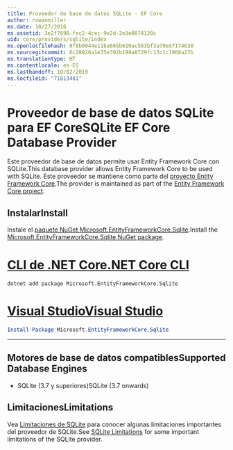 ```yaml
---
title: Proveedor de base de datos SQLite - EF Core
author: rowanmiller
ms.date: 10/27/2016
ms.assetid: 3e2f7698-fec2-4cec-9e2d-2e3e0074120c
uid: core/providers/sqlite/index
ms.openlocfilehash: 0f8b0044e11ba665b610ac583bf3a79ed7174630
ms.sourcegitcommit: 6c28926a1e35e392b198a8729fc13c1c1968a27b
ms.translationtype: HT
ms.contentlocale: es-ES
ms.lasthandoff: 10/02/2019
ms.locfileid: "71813481"
---
```

# <a name="sqlite-ef-core-database-provider"></a><span data-ttu-id="bce21-102">Proveedor de base de datos SQLite para EF Core</span><span class="sxs-lookup"><span data-stu-id="bce21-102">SQLite EF Core Database Provider</span></span>

<span data-ttu-id="bce21-103">Este proveedor de base de datos permite usar Entity Framework Core con SQLite.</span><span class="sxs-lookup"><span data-stu-id="bce21-103">This database provider allows Entity Framework Core to be used with SQLite.</span></span> <span data-ttu-id="bce21-104">Este proveedor se mantiene como parte del [proyecto Entity Framework Core](https://github.com/aspnet/EntityFrameworkCore).</span><span class="sxs-lookup"><span data-stu-id="bce21-104">The provider is maintained as part of the [Entity Framework Core project](https://github.com/aspnet/EntityFrameworkCore).</span></span>

## <a name="install"></a><span data-ttu-id="bce21-105">Instalar</span><span class="sxs-lookup"><span data-stu-id="bce21-105">Install</span></span>

<span data-ttu-id="bce21-106">Instale el [paquete NuGet Microsoft.EntityFrameworkCore.Sqlite](https://www.nuget.org/packages/Microsoft.EntityFrameworkCore.Sqlite/).</span><span class="sxs-lookup"><span data-stu-id="bce21-106">Install the [Microsoft.EntityFrameworkCore.Sqlite NuGet package](https://www.nuget.org/packages/Microsoft.EntityFrameworkCore.Sqlite/).</span></span>

# <a name="net-core-clitabdotnet-core-cli"></a>[<span data-ttu-id="bce21-107">CLI de .NET Core</span><span class="sxs-lookup"><span data-stu-id="bce21-107">.NET Core CLI</span></span>](#tab/dotnet-core-cli)

``` console
dotnet add package Microsoft.EntityFrameworkCore.Sqlite
```

# <a name="visual-studiotabvs"></a>[<span data-ttu-id="bce21-108">Visual Studio</span><span class="sxs-lookup"><span data-stu-id="bce21-108">Visual Studio</span></span>](#tab/vs)

``` powershell
Install-Package Microsoft.EntityFrameworkCore.Sqlite
```

***

## <a name="supported-database-engines"></a><span data-ttu-id="bce21-109">Motores de base de datos compatibles</span><span class="sxs-lookup"><span data-stu-id="bce21-109">Supported Database Engines</span></span>

* <span data-ttu-id="bce21-110">SQLite (3.7 y superiores)</span><span class="sxs-lookup"><span data-stu-id="bce21-110">SQLite (3.7 onwards)</span></span>

## <a name="limitations"></a><span data-ttu-id="bce21-111">Limitaciones</span><span class="sxs-lookup"><span data-stu-id="bce21-111">Limitations</span></span>

<span data-ttu-id="bce21-112">Vea [Limitaciones de SQLite](limitations.md) para conocer algunas limitaciones importantes del proveedor de SQLite.</span><span class="sxs-lookup"><span data-stu-id="bce21-112">See [SQLite Limitations](limitations.md) for some important limitations of the SQLite provider.</span></span>
